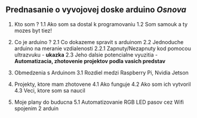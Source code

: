 ## Prednasanie o vyvojovej doske arduino *Osnova*
1. Kto som ?
1.1  Ako som sa dostal k programovaniu
1.2  Som samouk a ty mozes byt tiez!

2. Co je arduino ?
2.1 Co dokazeme spravit s arduinom
2.2 Jednoduche arduino na meranie vzdialenosti 
2.2.1 Zapnuty/Nezapnuty kod pomocou ultrazvuku - **ukazka** 
2.3 Jeho dalsie potencialne vyuzitia - **Automatizacia, zhotovenie projektov podla vasich predstav**

3. Obmedzenia s Arduinom 
3.1 Rozdiel medzi Raspberry Pi, Nvidia Jetson

4. Projekty, ktore mam zhotovene
4.1 Ako funguje
4.2 Ako som ich vytvoril
4.3 Veci, ktore som sa naucil

5. Moje plany do buducna
5.1 Automatizovanie RGB LED pasov cez Wifi spojenim 2 arduin
